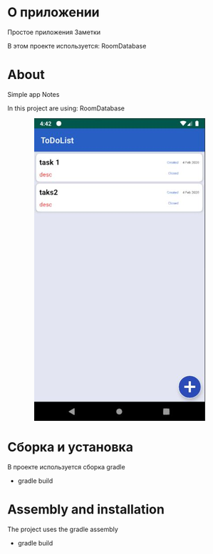 
# О приложении
Простое приложения Заметки


В этом проекте используется:
RoomDatabase
# About
Simple app Notes


In this project are using:
RoomDatabase

<p align="center">
  <img src="https://raw.githubusercontent.com/DmK78/todolist/master/images/image1.JPG">
  </p>



# Сборка и установка
В проекте используется сборка gradle
- gradle build

# Assembly and installation
The project uses the gradle assembly
- gradle build
